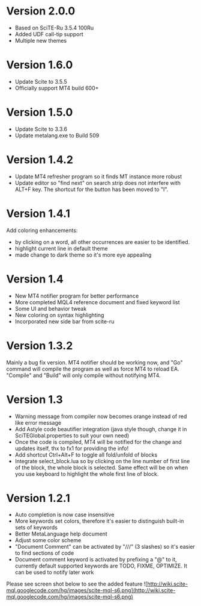 # Version 2.0.0 #
  * Based on SciTE-Ru 3.5.4 100Ru
  * Added UDF call-tip support
  * Multiple new themes

# Version 1.6.0 #
  * Update Scite to 3.5.5
  * Officially support MT4 build 600+

# Version 1.5.0 #
  * Update Scite to 3.3.6
  * Update metalang.exe to Build 509

# Version 1.4.2 #
  * Update MT4 refresher program so it finds MT instance more robust
  * Update editor so "find next" on search strip does not interfere with ALT+F key. The shortcut for the button has been moved to "I".

# Version 1.4.1 #
Add coloring enhancements:
  * by clicking on a word, all other occurrences are easier to be identified.
  * highlight current line in default theme
  * made change to dark theme so it's more eye appealing



# Version 1.4 #
  * New MT4 notifier program for better performance
  * More completed MQL4 reference document and fixed keyword list
  * Some UI and behavior tweak
  * New coloring on syntax highlighting
  * Incorporated new side bar from scite-ru



# Version 1.3.2 #
Mainly a bug fix version. MT4 notifier should be working now, and "Go" command will compile the program as well as force MT4 to reload EA. "Compile" and "Build" will only compile without notifying MT4.



# Version 1.3 #
  * Warning message from compiler now becomes orange instead of red like error message
  * Add Astyle code beautifier integration (java style though, change it in SciTEGlobal.properties to suit your own need)
  * Once the code is compiled, MT4 will be notified for the change and updates itself, thx to fx1 for providing the info!
  * Add shortcut Ctrl+Alt+F to toggle all fold/unfold of blocks
  * Integrate select\_block.lua so by clicking on the line number of first line of the block, the whole block is selected. Same effect will be on when you use keyboard to highlight the whole first line of block.



# Version 1.2.1 #

  * Auto completion is now case insensitive
  * More keywords set colors, therefore it's easier to distinguish built-in sets of keywords
  * Better MetaLanguage help document
  * Adjust some color scheme
  * "Document Comment" can be activated by "///" (3 slashes) so it's easier to find sections of code
  * Document comment keyword is activated by prefixing a "@" to it, currently default supported keywords are TODO, FIXME, OPTIMIZE. It can be used to notify later work

Please see screen shot below to see the added feature
![http://wiki.scite-mql.googlecode.com/hg/images/scite-mql-s6.png](http://wiki.scite-mql.googlecode.com/hg/images/scite-mql-s6.png)
